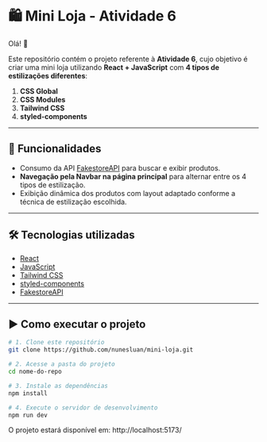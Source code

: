 # 🛍️ Mini Loja - Atividade 6

Olá! 👋

Este repositório contém o projeto referente à **Atividade 6**, cujo objetivo é criar uma mini loja utilizando **React + JavaScript** com **4 tipos de estilizações diferentes**:

1. **CSS Global**
2. **CSS Modules**
3. **Tailwind CSS**
4. **styled-components**

---

## 🚀 Funcionalidades

- Consumo da API [FakestoreAPI](https://fakestoreapi.com/) para buscar e exibir produtos.
- **Navegação pela Navbar na página principal** para alternar entre os 4 tipos de estilização.
- Exibição dinâmica dos produtos com layout adaptado conforme a técnica de estilização escolhida.

---

## 🛠️ Tecnologias utilizadas

- [React](https://react.dev/)
- [JavaScript](https://developer.mozilla.org/pt-BR/docs/Web/JavaScript)
- [Tailwind CSS](https://tailwindcss.com/)
- [styled-components](https://styled-components.com/)
- [FakestoreAPI](https://fakestoreapi.com/)

---

## ▶️ Como executar o projeto

```bash
# 1. Clone este repositório
git clone https://github.com/nunesluan/mini-loja.git

# 2. Acesse a pasta do projeto
cd nome-do-repo

# 3. Instale as dependências
npm install

# 4. Execute o servidor de desenvolvimento
npm run dev
```

O projeto estará disponível em: http://localhost:5173/
